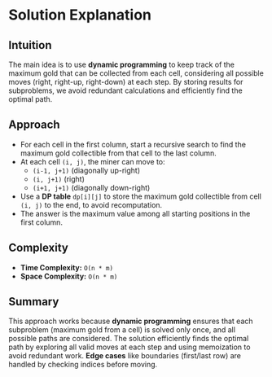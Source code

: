 
# Solution Explanation

## Intuition
The main idea is to use **dynamic programming** to keep track of the maximum gold that can be collected from each cell, considering all possible moves (right, right-up, right-down) at each step. By storing results for subproblems, we avoid redundant calculations and efficiently find the optimal path.

## Approach
- For each cell in the first column, start a recursive search to find the maximum gold collectible from that cell to the last column.
- At each cell `(i, j)`, the miner can move to:
  - `(i-1, j+1)` (diagonally up-right)
  - `(i, j+1)` (right)
  - `(i+1, j+1)` (diagonally down-right)
- Use a **DP table** `dp[i][j]` to store the maximum gold collectible from cell `(i, j)` to the end, to avoid recomputation.
- The answer is the maximum value among all starting positions in the first column.

## Complexity
- **Time Complexity:** `O(n * m)`
- **Space Complexity:** `O(n * m)`

## Summary
This approach works because **dynamic programming** ensures that each subproblem (maximum gold from a cell) is solved only once, and all possible paths are considered. The solution efficiently finds the optimal path by exploring all valid moves at each step and using memoization to avoid redundant work. **Edge cases** like boundaries (first/last row) are handled by checking indices before moving.

